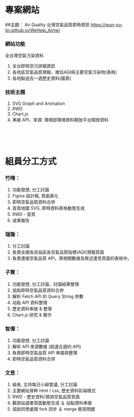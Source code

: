 # 專案網站
##主題： Air Quality 台灣空氣品質即時資訊
<a> https://wun-yu-lin.github.io/WeHelp_Airtw/ </a>
### 網站功能
全台灣空氣污染資料
1. 全台即時空污詳細資訊
2. 各地區空氣品質預報，推估AQI與主要空氣污染物(表格)
3. 各地點過去一週歷史資料(圖表)

### 技術主題
1. SVG Graph and Animation
2. RWD
3. Chart.js
4. 串接 API，來源: 環境部環境資料開放平台開放資料

<br>
<br>
<br>


# 組員分工方式

### 竹晴：
1. 功能發想, 分工討論
2. Figma 設計稿, 頁面美化
3. 即時空氣品質資料合併
4. 首頁地圖 SVG, 即時資料表格動態生成
5. RWD - 首頁
6. 成果報告

### 瑞璇：
1. 分工討論
2. 負責全國各空品區各空氣品質指標(AQI)預報頁面
3. 負責連接空氣品質 API，將相關數據及敘述連至頁面的表格中。

### 子賢：
1. 功能發想, 分工討論，討論結果整理
2. 協助即時空氣品質資料合併
3. 解析 Fetch API 的 Query String 參數
4. 站點 API 資料整理
5. 歷史資料串接 & 整理
6. Chart.js 研究 & 實作

### 智偉：
1. 功能發想, 分工討論
2. 解析 API 來源數據 (挑選合適的 API)
3. 負責即時空氣品質 API 串接與整理
4. 即時空氣品質資料合併

### 文昱：
1. 組長, 主持每日小組會議, 分工討論
2. 主要網站骨幹 html / css, 歷史資料前端樣式
3. RWD - 歷史資料/預測空氣品質頁面
4. 觀測站選單頁面動態生成 ＆ 站點資料串接
5. 協助同學處理 fork 同步 ＆ merge 衝突問題



